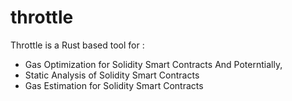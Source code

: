 # throttle

Throttle is a Rust based tool for :
-   Gas Optimization for Solidity Smart Contracts
    And Poterntially,
-   Static Analysis of Solidity Smart Contracts
-   Gas Estimation for Solidity Smart Contracts

<!-- ## Installation -->
